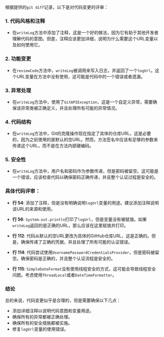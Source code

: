 根据提供的`git diff`记录，以下是对代码变更的评审：

### 1. 代码风格和注释

- 在`writeLog`方法中添加了注释，这是一个好的做法，因为它有助于其他开发者理解代码的意图。但是，注释应该更加详细，说明为什么需要这个URL变量以及如何使用它。

### 2. 功能变更

- 在`reviewCode`方法中，`writeLog`被调用来写入日志，并返回了一个`logUrl`。这个URL变量在方法中没有使用，这可能是代码中的一个错误或者遗漏。

### 3. 异常处理

- 在`writeLog`方法中，使用了`GitAPIException`，这是一个自定义异常，需要确保该异常类被正确定义，并且处理所有可能的异常情况。

### 4. 代码结构

- 在`writeLog`方法中，Git的克隆操作现在指定了具体的仓库URL，这是必要的，因为之前使用的是默认的空URL。然而，方法签名中应该有足够的参数来传递这个URL，而不是在方法内部硬编码。

### 5. 安全性

- 在`writeLog`方法中，用户名和密码作为参数传递，但是密码被留空。这可能是一个错误，应该检查代码以确保密码正确传递，并且整个认证过程是安全的。

### 具体代码评审：

- **行 54**: 添加了注释，但是没有明确说明`logUrl`变量的用途。建议添加注释说明该URL的来源和使用。

- **行 56**: `System.out.println`打印了`logUrl`，但是变量没有被赋值。如果`writeLog`返回的是正确的URL，那么应该在这里赋值并打印。

- **行 112**: 代码从默认的空URL更改为具体的GitHub仓库URL，这是正确的。但是，确保传递了正确的凭据，并且处理了所有可能的认证错误。

- **行 114**: 代码尝试使用`UsernamePasswordCredentialsProvider`，但是密码被留空。确保密码是正确的，并且整个认证流程是安全的。

- **行 115**: `SimpleDateFormat`没有使用线程安全的方式，这可能会导致线程安全问题。考虑使用`ThreadLocal`或者`DateTimeFormatter`。

### 结论

总的来说，代码变更似乎是合理的，但是需要确保以下几点：
- 添加详细注释以说明代码意图和变量用途。
- 确保所有的异常都被正确处理。
- 确保所有的安全措施都被实施。
- 修复`logUrl`变量的使用错误。